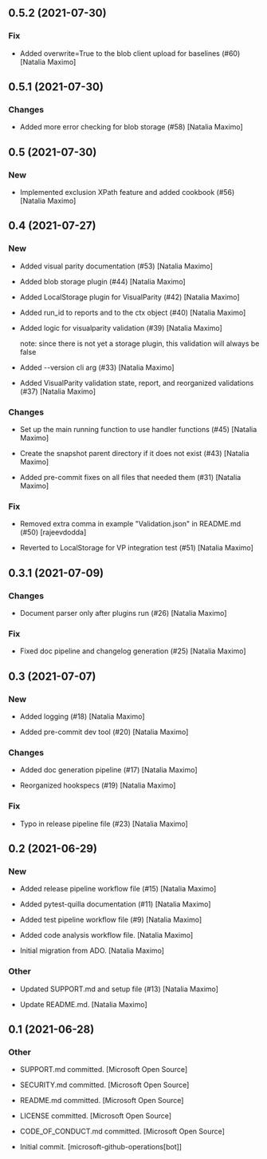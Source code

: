 ## 0.5.2 (2021-07-30)

### Fix

* Added overwrite=True to the blob client upload for baselines (#60) [Natalia Maximo]


## 0.5.1 (2021-07-30)

### Changes

* Added more error checking for blob storage (#58) [Natalia Maximo]


## 0.5 (2021-07-30)

### New

* Implemented exclusion XPath feature  and added cookbook (#56) [Natalia Maximo]


## 0.4 (2021-07-27)

### New

* Added visual parity documentation (#53) [Natalia Maximo]

* Added blob storage plugin (#44) [Natalia Maximo]

* Added LocalStorage plugin for VisualParity (#42) [Natalia Maximo]

* Added run_id to reports and to the ctx object (#40) [Natalia Maximo]

* Added logic for visualparity validation (#39) [Natalia Maximo]

  note: since there is not yet a storage plugin, this validation will always be false

* Added --version cli arg (#33) [Natalia Maximo]

* Added VisualParity validation state, report, and reorganized validations (#37) [Natalia Maximo]

### Changes

* Set up the main running function to use handler functions (#45) [Natalia Maximo]

* Create the snapshot parent directory if it does not exist (#43) [Natalia Maximo]

* Added pre-commit fixes on all files that needed them (#31) [Natalia Maximo]

### Fix

* Removed extra comma in example "Validation.json" in README.md (#50) [rajeevdodda]

* Reverted to LocalStorage for VP integration test (#51) [Natalia Maximo]


## 0.3.1 (2021-07-09)

### Changes

* Document parser only after plugins run (#26) [Natalia Maximo]

### Fix

* Fixed doc pipeline and changelog generation (#25) [Natalia Maximo]


## 0.3 (2021-07-07)

### New

* Added logging (#18) [Natalia Maximo]

* Added pre-commit dev tool (#20) [Natalia Maximo]

### Changes

* Added doc generation pipeline (#17) [Natalia Maximo]

* Reorganized hookspecs (#19) [Natalia Maximo]

### Fix

* Typo in release pipeline file (#23) [Natalia Maximo]


## 0.2 (2021-06-29)

### New

* Added release pipeline workflow file (#15) [Natalia Maximo]

* Added pytest-quilla documentation (#11) [Natalia Maximo]

* Added test pipeline workflow file (#9) [Natalia Maximo]

* Added code analysis workflow file. [Natalia Maximo]

* Initial migration from ADO. [Natalia Maximo]

### Other

* Updated SUPPORT.md and setup file (#13) [Natalia Maximo]

* Update README.md. [Natalia Maximo]


## 0.1 (2021-06-28)

### Other

* SUPPORT.md committed. [Microsoft Open Source]

* SECURITY.md committed. [Microsoft Open Source]

* README.md committed. [Microsoft Open Source]

* LICENSE committed. [Microsoft Open Source]

* CODE_OF_CONDUCT.md committed. [Microsoft Open Source]

* Initial commit. [microsoft-github-operations[bot]]


